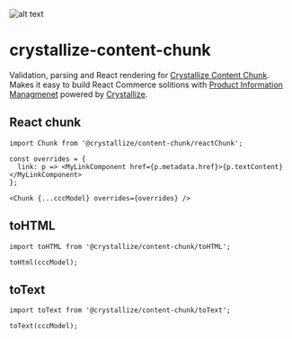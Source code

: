 ![alt text](https://raw.githubusercontent.com/snowballdigital/crystallize-content-chunk/HEAD/media/logo.png 'Pie with slice')

# crystallize-content-chunk

Validation, parsing and React rendering for [Crystallize Content Chunk](https://crystallize.com/developers/react-components/crystallize-content-chunk). Makes it easy to build React Commerce solitions with [Product Information Managmenet](https://crystallize.com/product/product-information-management) powered by [Crystallize](https://crystallize.com).

## React chunk

```
import Chunk from '@crystallize/content-chunk/reactChunk';

const overrides = {
  link: p => <MyLinkComponent href={p.metadata.href}>{p.textContent}</MyLinkComponent>
};

<Chunk {...cccModel} overrides={overrides} />
```

## toHTML

```
import toHTML from '@crystallize/content-chunk/toHTML';

toHtml(cccModel);
```

## toText

```
import toText from '@crystallize/content-chunk/toText';

toText(cccModel);
```
